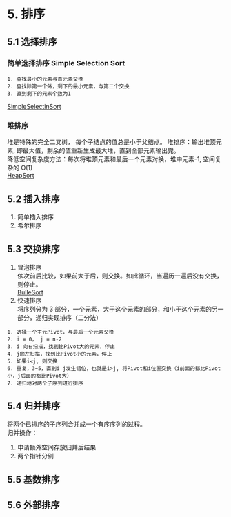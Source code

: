 # 5. 排序

## 5.1 选择排序

### 简单选择排序 Simple Selection Sort

```
1. 查找最小的元素与首元素交换
2. 查找除第一个外，剩下的最小元素，与第二个交换
3. 直到剩下的元素个数为1
```

[SimpleSelectinSort](./src/Sort/SimpleSelectSort.py)

### 堆排序

堆是特殊的完全二叉树， 每个子结点的值总是小于父结点。
堆排序：输出堆顶元素, 即最大值，剩余的值重新生成最大堆，直到全部元素输出完。  
降低空间复杂度方法：每次将堆顶元素和最后一个元素对换，堆中元素-1, 空间复杂的 O(1)  
[HeapSort](./src/Sort/HeapSort.py)

###

## 5.2 插入排序

1. 简单插入排序
2. 希尔排序

## 5.3 交换排序

1. 冒泡排序  
   依次前后比较，如果前大于后，则交换。如此循环，当遍历一遍后没有交换，则停止。  
   [BulleSort](./src/Sort/BubbleSort.py)
2. 快速排序  
   将序列分为 3 部分，一个元素，大于这个元素的部分，和小于这个元素的另一部分，递归实现排序（二分法）

```
1. 选择一个主元Pivot，与最后一个元素交换
2. i = 0， j = n-2
3. i 向右扫描，找到比Pivot大的元素，停止
4. j向左扫描，找到比Pivot小的元素，停止
5. 如果i<j, 则交换
6. 重复，3~5，直到i j发生错位，也就是i>j, 将Pivot和i位置交换（i前面的都比Pivot小，j后面的都比Pivot大）
7. 递归地对两个子序列进行排序
```

## 5.4 归并排序

将两个已排序的子序列合并成一个有序序列的过程。  
归并操作：

1. 申请额外空间存放归并后结果
2. 两个指针分别

## 5.5 基数排序

## 5.6 外部排序
